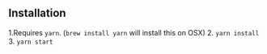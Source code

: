Installation
------------

1.Requires `yarn`. (`brew install yarn` will install this on OSX)
2. `yarn install`
3. `yarn start`
